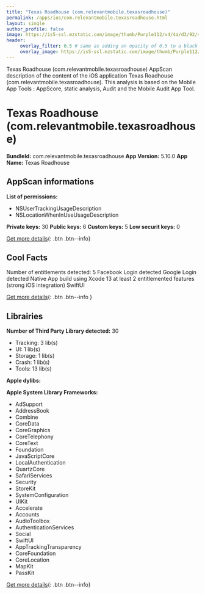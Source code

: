 ```yaml
---
title: "Texas Roadhouse (com.relevantmobile.texasroadhouse)"
permalink: /apps/ios/com.relevantmobile.texasroadhouse.html
layout: single
author_profile: false
image: https://is5-ssl.mzstatic.com/image/thumb/Purple112/v4/4a/d3/92/4ad39274-7c66-a0e7-fc20-36e0f3c6eab0/AppIcon-1x_U007emarketing-0-8-0-85-220.png/512x512bb.jpg
header: 
     overlay_filter: 0.5 # same as adding an opacity of 0.5 to a black background
     overlay_image: https://is5-ssl.mzstatic.com/image/thumb/Purple112/v4/4a/d3/92/4ad39274-7c66-a0e7-fc20-36e0f3c6eab0/AppIcon-1x_U007emarketing-0-8-0-85-220.png/512x512bb.jpg
---
```

Texas Roadhouse (com.relevantmobile.texasroadhouse) AppScan description of the content of the iOS application Texas Roadhouse (com.relevantmobile.texasroadhouse). This analysis is based on the Mobile App Tools : AppScore, static analysis, Audit and the Mobile Audit App Tool.

# Texas Roadhouse (com.relevantmobile.texasroadhouse)

**BundleId:** com.relevantmobile.texasroadhouse
**App Version:** 5.10.0
**App Name:** Texas Roadhouse


## AppScan informations 

**List of permissions:** 
- NSUserTrackingUsageDescription
- NSLocationWhenInUseUsageDescription
  
  
**Private keys:** 30
**Public keys:** 6
**Custom keys:** 5
**Low securit keys:** 0
  
[Get more details](/pricing.html){: .btn .btn--info}

## Cool Facts

Number of entitlements detected: 5
Facebook Login detected
Google Login detected
Native App
build using Xcode 13
at least 2 entitlemented features (strong iOS integration)
SwiftUI
  
[Get more details](/pricing.html){: .btn .btn--info }

## Librairies 
**Number of Third Party Library detected:** 30
- Tracking: 3 lib(s)
- UI: 1 lib(s)
- Storage: 1 lib(s)
- Crash: 1 lib(s)
- Tools: 13 lib(s)


**Apple dylibs:**


**Apple System Library Frameworks:**
- AdSupport
- AddressBook
- Combine
- CoreData
- CoreGraphics
- CoreTelephony
- CoreText
- Foundation
- JavaScriptCore
- LocalAuthentication
- QuartzCore
- SafariServices
- Security
- StoreKit
- SystemConfiguration
- UIKit
- Accelerate
- Accounts
- AudioToolbox
- AuthenticationServices
- Social
- SwiftUI
- AppTrackingTransparency
- CoreFoundation
- CoreLocation
- MapKit
- PassKit


  
[Get more details](/pricing.html){: .btn .btn--info}

